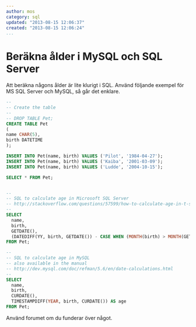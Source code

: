 ```yaml
---
author: mos
category: sql
updated: "2013-08-15 12:06:37"
created: "2013-08-15 12:06:24"
...
```

Beräkna ålder i MySQL och SQL Server
==================================

Att beräkna någons ålder är lite klurigt i SQL. Använd följande exempel för MS SQL Server och MySQL, så går det enklare.

<!--more-->

```sql
--
-- Create the table
--
-- DROP TABLE Pet;
CREATE TABLE Pet
(
name CHAR(5),
birth DATETIME
);

INSERT INTO Pet(name, birth) VALUES ('Pilot', '1984-04-27');
INSERT INTO Pet(name, birth) VALUES ('Kaiba', '2001-03-09');
INSERT INTO Pet(name, birth) VALUES ('Ludde', '2004-10-15');

SELECT * FROM Pet;


-- 
-- SQL to calculate age in Microsoft SQL Server
-- http://stackoverflow.com/questions/57599/how-to-calculate-age-in-t-sql-with-years-months-and-days
--
SELECT 
  name, 
  birth, 
  GETDATE(),
  (DATEDIFF(YY, birth, GETDATE()) - CASE WHEN (MONTH(birth) > MONTH(GETDATE())) OR ( MONTH(birth) = MONTH( GETDATE() ) AND DAY(birth) > DAY(GETDATE())) THEN 1 ELSE 0 END) AS age
FROM Pet;

--
-- SQL to calculate age in MySQL
-- also available in the manual
-- http://dev.mysql.com/doc/refman/5.6/en/date-calculations.html
--
SELECT
  name, 
  birth, 
  CURDATE(),
  TIMESTAMPDIFF(YEAR, birth, CURDATE()) AS age
FROM Pet;

```

Använd forumet om du funderar över något.
